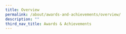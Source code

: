 ```yaml
---
title: Overview
permalink: /about/awards-and-achievements/overview/
description: ""
third_nav_title: Awards & Achievements
---
```

